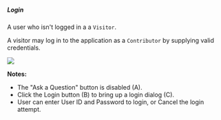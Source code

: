 ##### Login

A user who isn't logged in a a `Visitor`.

A visitor may log in to the application as a `Contributor` by supplying valid credentials.

<div>
<img style="display: block" src="http://rawgit.com/stu-salsbury/marklogic-samplestack/SPEC/specs/wireframes/annotated/ss-wf-login.svg"></img>
</div>

**Notes:**

- The "Ask a Question" button is disabled (A).
- Click the Login button (B) to bring up a login dialog (C).
- User can enter User ID and Password to login, or Cancel the
login attempt.
